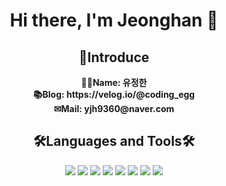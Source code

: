 <!--
**youjeonghan/youjeonghan** is a ✨ _special_ ✨ repository because its `README.md` (this file) appears on your GitHub profile.

Here are some ideas to get you started:

- 🔭 I’m currently working on ...
- 🌱 I’m currently learning ...
- 👯 I’m looking to collaborate on ...
- 🤔 I’m looking for help with ...
- 💬 Ask me about ...
- 📫 How to reach me: ...
- 😄 Pronouns: ...
- ⚡ Fun fact: ...
  -->

<h1 align="center" style="font-weight:bold">Hi there, I'm Jeonghan 👋</h1>

<h2 align="center" style="font-weight:bold">👋Introduce</h2>
<div align="center" style="font-weight:bold">🙋‍♂️Name: 유정한 <br/>
📚Blog: https://velog.io/@coding_egg <br/>
✉Mail: yjh9360@naver.com <br/>
</div>

<h2 align="center" style="font-weight:bold">🛠Languages and Tools🛠</h2>
<div align="center">
<img src="https://img.shields.io/badge/Python-3766AB?style=flat-square&logo=Python&logoColor=white"/> <img src="https://img.shields.io/badge/Flask-000000?style=flat-square&logo=Flask&logoColor=white"/> <img src="https://img.shields.io/badge/Kotlin-0095D5?style=flat-square&logo=Kotlin&logoColor=white"/> <img src="https://img.shields.io/badge/C-A8B9CC?style=flat-square&logo=C&logoColor=white"/> <img src="https://img.shields.io/badge/Java-007396?style=flat-square&logo=Java&logoColor=white"/> <img src="https://img.shields.io/badge/JavaScript-F7DF1E?style=flat-square&logo=JavaScript&logoColor=white"/> <img src="https://img.shields.io/badge/MySQL-4479A1?style=flat-square&logo=MySQL&logoColor=white"/> <img src="https://img.shields.io/badge/SQLite-003B57?style=flat-square&logo=SQLite&logoColor=white"/></center>
</div>

